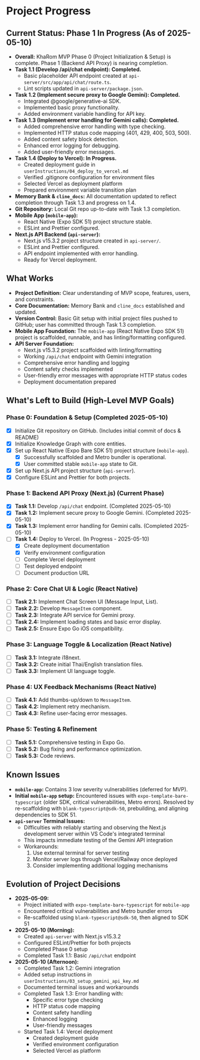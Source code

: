 # Project Progress

## Current Status: Phase 1 In Progress (As of 2025-05-10)
- **Overall:** KhaRom MVP Phase 0 (Project Initialization & Setup) is complete. Phase 1 (Backend API Proxy) is nearing completion.
- **Task 1.1 (Develop /api/chat endpoint): Completed.**
    - Basic placeholder API endpoint created at `api-server/src/app/api/chat/route.ts`.
    - Lint scripts updated in `api-server/package.json`.
- **Task 1.2 (Implement secure proxy to Google Gemini): Completed.**
    - Integrated @google/generative-ai SDK.
    - Implemented basic proxy functionality.
    - Added environment variable handling for API key.
- **Task 1.3 (Implement error handling for Gemini calls): Completed.**
    - Added comprehensive error handling with type checking.
    - Implemented HTTP status code mapping (401, 429, 400, 503, 500).
    - Added content safety block detection.
    - Enhanced error logging for debugging.
    - Added user-friendly error messages.
- **Task 1.4 (Deploy to Vercel): In Progress.**
    - Created deployment guide in `userInstructions/04_deploy_to_vercel.md`
    - Verified .gitignore configuration for environment files
    - Selected Vercel as deployment platform
    - Prepared environment variable transition plan
- **Memory Bank & `cline_docs`:** All documentation updated to reflect completion through Task 1.3 and progress on 1.4.
- **Git Repository:** Local Git repo up-to-date with Task 1.3 completion.
- **Mobile App (`mobile-app`):**
    - React Native (Expo SDK 51) project structure stable.
    - ESLint and Prettier configured.
- **Next.js API Backend (`api-server`):**
    - Next.js v15.3.2 project structure created in `api-server/`.
    - ESLint and Prettier configured.
    - API endpoint implemented with error handling.
    - Ready for Vercel deployment.

## What Works
-   **Project Definition:** Clear understanding of MVP scope, features, users, and constraints.
-   **Core Documentation:** Memory Bank and `cline_docs` established and updated.
-   **Version Control:** Basic Git setup with initial project files pushed to GitHub; user has committed through Task 1.3 completion.
-   **Mobile App Foundation:** The `mobile-app` (React Native Expo SDK 51) project is scaffolded, runnable, and has linting/formatting configured.
-   **API Server Foundation:**
    - Next.js v15.3.2 project scaffolded with linting/formatting
    - Working `/api/chat` endpoint with Gemini integration
    - Comprehensive error handling and logging
    - Content safety checks implemented
    - User-friendly error messages with appropriate HTTP status codes
    - Deployment documentation prepared

## What's Left to Build (High-Level MVP Goals)

### Phase 0: Foundation & Setup (Completed 2025-05-10)
-   [x] Initialize Git repository on GitHub. (Includes initial commit of docs & README)
-   [x] Initialize Knowledge Graph with core entities.
-   [x] Set up React Native (Expo Bare SDK 51) project structure (`mobile-app`).
    -   [x] Successfully scaffolded and Metro bundler is operational.
    -   [x] User committed stable `mobile-app` state to Git.
-   [x] Set up Next.js API project structure (`api-server`).
-   [x] Configure ESLint and Prettier for both projects.

### Phase 1: Backend API Proxy (Next.js) (Current Phase)
-   [x] **Task 1.1:** Develop `/api/chat` endpoint. (Completed 2025-05-10)
-   [x] **Task 1.2:** Implement secure proxy to Google Gemini. (Completed 2025-05-10)
-   [x] **Task 1.3:** Implement error handling for Gemini calls. (Completed 2025-05-10)
-   [ ] **Task 1.4:** Deploy to Vercel. (In Progress - 2025-05-10)
    - [x] Create deployment documentation
    - [x] Verify environment configuration
    - [ ] Complete Vercel deployment
    - [ ] Test deployed endpoint
    - [ ] Document production URL

### Phase 2: Core Chat UI & Logic (React Native)
-   [ ] **Task 2.1:** Implement Chat Screen UI (Message Input, List).
-   [ ] **Task 2.2:** Develop `MessageItem` component.
-   [ ] **Task 2.3:** Integrate API service for Gemini proxy.
-   [ ] **Task 2.4:** Implement loading states and basic error display.
-   [ ] **Task 2.5:** Ensure Expo Go iOS compatibility.

### Phase 3: Language Toggle & Localization (React Native)
-   [ ] **Task 3.1:** Integrate i18next.
-   [ ] **Task 3.2:** Create initial Thai/English translation files.
-   [ ] **Task 3.3:** Implement UI language toggle.

### Phase 4: UX Feedback Mechanisms (React Native)
-   [ ] **Task 4.1:** Add thumbs-up/down to `MessageItem`.
-   [ ] **Task 4.2:** Implement retry mechanism.
-   [ ] **Task 4.3:** Refine user-facing error messages.

### Phase 5: Testing & Refinement
-   [ ] **Task 5.1:** Comprehensive testing in Expo Go.
-   [ ] **Task 5.2:** Bug fixing and performance optimization.
-   [ ] **Task 5.3:** Code reviews.

## Known Issues
-   **`mobile-app`:** Contains 3 low severity vulnerabilities (deferred for MVP).
-   **Initial `mobile-app` setup:** Encountered issues with `expo-template-bare-typescript` (older SDK, critical vulnerabilities, Metro errors). Resolved by re-scaffolding with `blank-typescript@sdk-50`, prebuilding, and aligning dependencies to SDK 51.
-   **`api-server` Terminal Issues:** 
    - Difficulties with reliably starting and observing the Next.js development server within VS Code's integrated terminal
    - This impacts immediate testing of the Gemini API integration
    - Workarounds:
      1. Use external terminal for server testing
      2. Monitor server logs through Vercel/Railway once deployed
      3. Consider implementing additional logging mechanisms

## Evolution of Project Decisions
-   **2025-05-09:**
    - Project initiated with `expo-template-bare-typescript` for `mobile-app`
    - Encountered critical vulnerabilities and Metro bundler errors
    - Re-scaffolded using `blank-typescript@sdk-50`, then aligned to SDK 51
-   **2025-05-10 (Morning):**
    - Created `api-server` with Next.js v15.3.2
    - Configured ESLint/Prettier for both projects
    - Completed Phase 0 setup
    - Completed Task 1.1: Basic `/api/chat` endpoint
-   **2025-05-10 (Afternoon):**
    - Completed Task 1.2: Gemini integration
    - Added setup instructions in `userInstructions/03_setup_gemini_api_key.md`
    - Documented terminal issues and workarounds
    - Completed Task 1.3: Error handling with:
        - Specific error type checking
        - HTTP status code mapping
        - Content safety handling
        - Enhanced logging
        - User-friendly messages
    - Started Task 1.4: Vercel deployment
        - Created deployment guide
        - Verified environment configuration
        - Selected Vercel as platform
